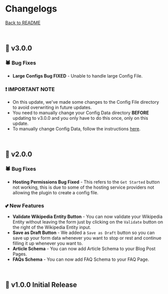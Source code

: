# Changelogs
[Back to README](README.md)

<p>&nbsp;</p>

## 🚩 v3.0.0
### 🕷 Bug Fixes
- **Large Configs Bug FIXED** - Unable to handle large Config File.
### ❗ IMPORTANT NOTE
- On this update, we've made some changes to the Config File directory to avoid overwriting in future updates. 
- You need to manually change your Config Data directory **BEFORE** updating to v3.0.0 and you only have to do this once, only on this update.
- To manually change Config Data, follow the instructions [here](https://docs.google.com/document/d/17HyhB7XNCyqm-028tNrkZx5iIht2GORBQ1a6EXM_HP4/edit?usp=sharing).

<p>&nbsp;</p>

## 🚩 v2.0.0
### 🕷 Bug Fixes
- **Hosting Permissions Bug Fixed** - This refers to the `Get Started` button not working, this is due to some of the hosting service providers not allowing the plugin to create a config file.
### 💕 New Features
- **Validate Wikipedia Entity Button** - You can now validate your Wikipedia Entity without leaving the form just by clicking on the `Validate` button on the right of the Wikipedia Entity input.
- **Save as Draft Button** - We added a `Save as Draft` button so you can save up your form data whenever you want to stop or rest and continue filling it up whenever you want to.
- **Article Schema** - You can now add Article Schema to your Blog Post Pages.
- **FAQs Schema** - You can now add FAQ Schema to your FAQ Page.

<p>&nbsp;</p>

## 🚩 v1.0.0 Initial Release
